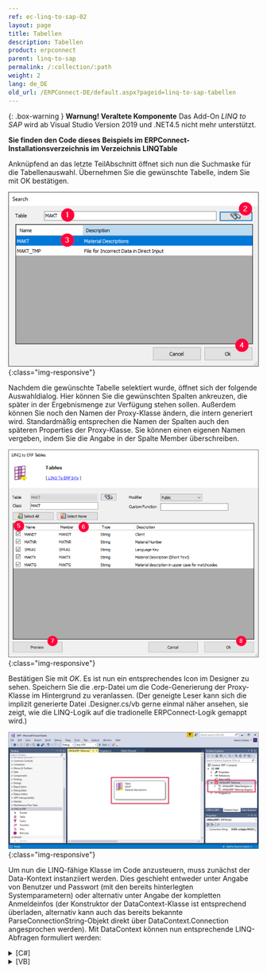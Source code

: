 ```yaml
---
ref: ec-linq-to-sap-02
layout: page
title: Tabellen
description: Tabellen
product: erpconnect
parent: linq-to-sap
permalink: /:collection/:path
weight: 2
lang: de_DE
old_url: /ERPConnect-DE/default.aspx?pageid=linq-to-sap-tabellen
---
```


{: .box-warning }
**Warnung! Veraltete Komponente** 
Das Add-On *LINQ to SAP* wird ab Visual Studio Version 2019 und .NET4.5 nicht mehr unterstützt.

**Sie finden den Code dieses Beispiels im ERPConnect-Installationsverzeichnis im Verzeichnis LINQTable**

Anknüpfend an das letzte TeilAbschnitt öffnet sich nun die Suchmaske für die Tabellenauswahl. Übernehmen Sie die gewünschte Tabelle, indem Sie mit OK bestätigen.

![LINQToERP-Tables-001](/img/content/LINQToERP-Tables-001.png){:class="img-responsive"}

Nachdem die gewünschte Tabelle selektiert wurde, öffnet sich der folgende Auswahldialog. Hier können Sie die gewünschten Spalten ankreuzen, die später in der Ergebnismenge zur Verfügung stehen sollen. Außerdem können Sie noch den Namen der Proxy-Klasse ändern, die intern generiert wird. Standardmäßig entsprechen die Namen der Spalten auch den späteren Properties der Proxy-Klasse. Sie können einen eigenen Namen vergeben, indem Sie die Angabe in der Spalte Member überschreiben. 

![LINQToERP-Tables-002](/img/content/LINQToERP-Tables-002.png){:class="img-responsive"}

Bestätigen Sie mit *OK*. Es ist nun ein entsprechendes Icon im Designer zu sehen. Speichern Sie die .erp-Datei um die Code-Generierung der Proxy-Klasse im Hintergrund zu veranlassen. (Der geneigte Leser kann sich die implizit generierte Datei .Designer.cs/vb gerne einmal näher ansehen, sie zeigt, wie die LINQ-Logik auf die tradionelle ERPConnect-Logik gemappt wird.)

![LINQToERP-Tables-003](/img/content/LINQToERP-Tables-003.png){:class="img-responsive"}


Um nun die LINQ-fähige Klasse im Code anzusteuern, muss zunächst der Data-Kontext instanziiert werden. Dies geschieht entweder unter Angabe von Benutzer und Passwort (mit den bereits hinterlegten Systemparametern) oder alternativ unter Angabe der kompletten Anmeldeinfos (der Konstruktor der DataContext-Klasse ist entsprechend überladen, alternativ kann auch das bereits bekannte ParseConnectionString-Objekt direkt über DataContext.Connection angesprochen werden). Mit DataContext können nun entsprechende LINQ-Abfragen formuliert werden: 

<details>
<summary>[C#]</summary>
{% highlight csharp %}
static void Main(string[] args) 
{ 
   SAPContext sc = new SAPContext("TestUser", "SECRET01"); 
  
   var MyTexts = from t in sc.MAKTList 
             where t.MATNR.StartsWith("100") 
             && t.SPRAS == "D" 
             select t; 
  
   foreach (var MyText in MyTexts) 
      Console.WriteLine(MyText.MATNR + " " + MyText.MAKTX); 
   Console.WriteLine("Press any key to exit"); 
   Console.ReadLine(); 
}
{% endhighlight %}
</details>

<details>
<summary>[VB]</summary>
{% highlight visualbasic %}
Sub Main() 
   Dim sc As New LINQTable.SAPContext("TestUser", "SECRET01") 
   Dim MyTexts = From t In sc.MAKTList _ 
            Where t.MATNR.StartsWith("100") _ 
            And t.SPRAS = "D" 
  
   For Each MyText In MyTexts 
      Console.WriteLine(MyText.MATNR & " " & _ 
      MyText.MAKTX) 
   Next 
  
   Console.WriteLine("Press any key to exit") 
   Console.ReadLine() 
End Sub
{% endhighlight %}
</details>
